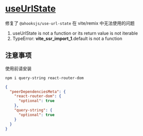 # [useUrlState](https://ahooks.js.org/zh-CN/hooks/use-url-state)

修复了 `@ahooksjs/use-url-state` 在 vite/remix 中无法使用的问题
1. useUrlState is not a function or its return value is not iterable
2. TypeError: __vite_ssr_import_1__.default is not a function

## 注意事项

使用前请安装
```bash
npm i query-string react-router-dom
```

```json
{
  "peerDependenciesMeta": {
    "react-router-dom": {
      "optional": true
    },
    "query-string": {
      "optional": true
    }
  }
}
```
